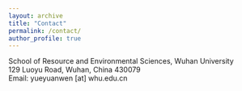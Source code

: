 ```yaml
---
layout: archive
title: "Contact"
permalink: /contact/
author_profile: true
---
```

School of Resource and Environmental Sciences, Wuhan University<br>
129 Luoyu Road, Wuhan, China 430079 <br>
Email: yueyuanwen [at] whu.edu.cn

<html>
<head>
	<meta charset="utf-8" />
	<meta name="viewport" content="width=device-width, initial-scale=1.0">
	<link rel="shortcut icon" type="image/x-icon" href="docs/images/favicon.ico" />
    <link rel="stylesheet" href="https://unpkg.com/leaflet@1.6.0/dist/leaflet.css" integrity="sha512-xwE/Az9zrjBIphAcBb3F6JVqxf46+CDLwfLMHloNu6KEQCAWi6HcDUbeOfBIptF7tcCzusKFjFw2yuvEpDL9wQ==" crossorigin=""/>
    <script src="https://unpkg.com/leaflet@1.6.0/dist/leaflet.js" integrity="sha512-gZwIG9x3wUXg2hdXF6+rVkLF/0Vi9U8D2Ntg4Ga5I5BZpVkVxlJWbSQtXPSiUTtC0TjtGOmxa1AJPuV0CPthew==" crossorigin=""></script>
</head>
<body>
<div id="mapid" style="width: 600px; height: 400px;"></div>
<script>
	var mymap = L.map('mapid').setView([30.52775, 114.35470], 13);
	L.tileLayer('https://api.mapbox.com/styles/v1/{id}/tiles/{z}/{x}/{y}?access_token=pk.eyJ1IjoibWFwYm94IiwiYSI6ImNpejY4NXVycTA2emYycXBndHRqcmZ3N3gifQ.rJcFIG214AriISLbB6B5aw', {
		maxZoom: 18,
		attribution: 'Map data &copy; <a href="https://www.openstreetmap.org/">OpenStreetMap</a> contributors, ' +
			'<a href="https://creativecommons.org/licenses/by-sa/2.0/">CC-BY-SA</a>, ' +
			'Imagery © <a href="https://www.mapbox.com/">Mapbox</a>',
		id: 'mapbox/streets-v11'
	}).addTo(mymap);
	L.marker([30.52775, 114.35470]).addTo(mymap)
		.bindPopup("<b>Hello!</b>");
</script>
</body>
</html>
